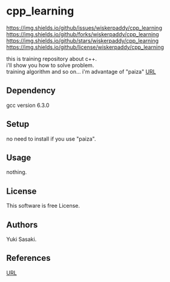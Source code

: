 # cpp_learning
https://img.shields.io/github/issues/wiskerpaddy/cpp_learning
https://img.shields.io/github/forks/wiskerpaddy/cpp_learning
https://img.shields.io/github/stars/wiskerpaddy/cpp_learning
https://img.shields.io/github/license/wiskerpaddy/cpp_learning

this is training repository about c++.<br>
i'll show you how to solve problem.<br>
training algorithm and so on...
i'm advantage of "paiza" [URL]( https://paiza.jp/works/mondai/c_rank_level_up_problems/problem_index?language_uid=c-plus-plus )<br>

## Dependency
gcc version 6.3.0 <br>

## Setup
no need to install if you use "paiza".<br>

## Usage
nothing.<br>

## License
This software is free License.<br>

## Authors
Yuki Sasaki.<br>

## References
[URL]( https://paiza.jp/works/mondai/c_rank_level_up_problems/problem_index?language_uid=c-plus-plus )<br>
